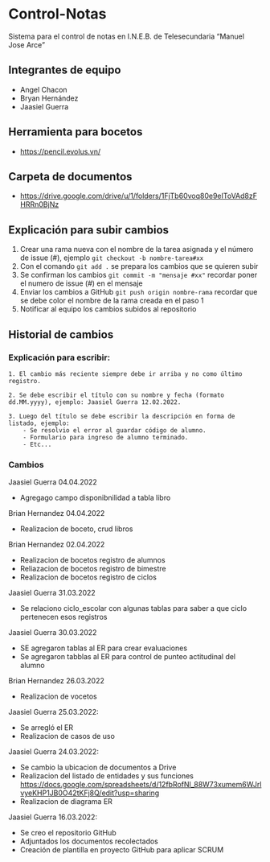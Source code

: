 # Control-Notas

Sistema para el control de notas en I.N.E.B. de Telesecundaria “Manuel Jose Arce”

## Integrantes de equipo

- Angel Chacon
- Bryan Hernández
- Jaasiel Guerra


## Herramienta para bocetos
- <https://pencil.evolus.vn/>

## Carpeta de documentos
- <https://drive.google.com/drive/u/1/folders/1FjTb60voq80e9eIToVAd8zFHRRn0BjNz>

## Explicación para subir cambios

1. Crear una rama nueva con el nombre de la tarea asignada y el número de issue (#), ejemplo `git checkout -b nombre-tarea#xx`
2. Con el comando `git add .` se prepara los cambios que se quieren subir
3. Se confirman los cambios `git commit -m "mensaje #xx"` recordar poner el numero de issue (#) en el mensaje
4. Enviar los cambios a GitHub `git push origin nombre-rama` recordar que se debe color el nombre de la rama creada en el paso 1
5. Notificar al equipo los cambios subidos al repositorio


## Historial de cambios

### Explicación para escribir:
~~~
1. El cambio más reciente siempre debe ir arriba y no como último registro.

2. Se debe escribir el título con su nombre y fecha (formato dd.MM.yyyy), ejemplo: Jaasiel Guerra 12.02.2022.

3. Luego del título se debe escribir la descripción en forma de listado, ejemplo: 
    - Se resolvio el error al guardar código de alumno.
    - Formulario para ingreso de alumno terminado.
    - Etc...
~~~

### Cambios

Jaasiel Guerra 04.04.2022
- Agregago campo disponibnilidad a tabla libro

Brian Hernandez 04.04.2022
- Realizacion de boceto, crud libros

Brian Hernandez 02.04.2022
- Realizacion de bocetos registro de alumnos
- Reliazacion de bocetos registro de bimestre
- Realizacion de bocetos registro de ciclos

Jaasiel Guerra 31.03.2022
- Se relaciono ciclo_escolar con algunas tablas para saber a que ciclo pertenecen esos registros

Jaasiel Guerra 30.03.2022
- SE agregaron tablas al ER para crear evaluaciones
- Se agregaron tabblas al ER para control de punteo actitudinal del alumno


Brian Hernandez 26.03.2022
- Realizacion de vocetos

Jaasiel Guerra 25.03.2022:
- Se arregló el ER
- Realizacion de casos de uso

Jaasiel Guerra 24.03.2022:

- Se cambio la ubicacion de documentos a Drive
- Realizacion del listado de entidades y sus funciones <https://docs.google.com/spreadsheets/d/12fbRofNl_88W73xumem6WJrlvyeKHP1JB0O42tKFj8Q/edit?usp=sharing>
- Realizacion de diagrama ER

Jaasiel Guerra 16.03.2022:

- Se creo el repositorio GitHub
- Adjuntados los documentos recolectados
- Creación de plantilla en proyecto GitHub para aplicar SCRUM
